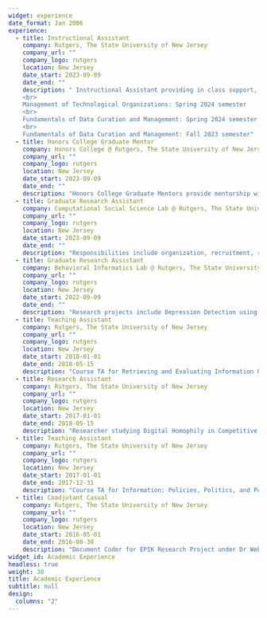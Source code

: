 ```yaml
---
widget: experience
date_format: Jan 2006
experience:
  - title: Instructional Assistant
    company: Rutgers, The State University of New Jersey
    company_url: ""
    company_logo: rutgers
    location: New Jersey
    date_start: 2023-09-09
    date_end: ""
    description: " Instructional Assistant providing in class support, grading and office hours for the following courses:
    <br>
    Management of Technological Organizations: Spring 2024 semester
    <br>
    Fundamentals of Data Curation and Management: Spring 2024 semester
    <br>
    Fundamentals of Data Curation and Management: Fall 2023 semester"
  - title: Honors College Graduate Mentor
    company: Honors College @ Rutgers, The State University of New Jersey
    company_url: ""
    company_logo: rutgers
    location: New Jersey
    date_start: 2023-09-09
    date_end: ""
    description: "Honors College Graduate Mentors provide mentorship within their academic area of expertise regarding topics such as writing personal statements for graduate school applications, how to get involved in research, coaching on presenting academic research, and more. Graduate Mentors are available through office hours as well as signature events, giving Honors College undergraduates a rich resource and support network within their academic disciplines."
  - title: Graduate Research Assistant
    company: Computational Social Science Lab @ Rutgers, The State University of New Jersey
    company_url: ""
    company_logo: rutgers
    location: New Jersey
    date_start: 2023-09-09
    date_end: ""
    description: "Responsibilities include organization, recruitment, running and organizing events, maintaining social media presence for the lab and collaborating on research projects"
  - title: Graduate Research Assistant
    company: Behavioral Informatics Lab @ Rutgers, The State University of New Jersey
    company_url: ""
    company_logo: rutgers
    location: New Jersey
    date_start: 2022-09-09
    date_end: ""
    description: "Research projects include Depression Detection using Log Data and ACTing out in the Metaverse."
  - title: Teaching Assistant
    company: Rutgers, The State University of New Jersey
    company_url: ""
    company_logo: rutgers
    location: New Jersey
    date_start: 2018-01-01
    date_end: 2018-05-15
    description: "Course TA for Retrieving and Evaluating Information 04:547:220"
  - title: Research Assistant
    company: Rutgers, The State University of New Jersey
    company_url: ""
    company_logo: rutgers
    location: New Jersey
    date_start: 2017-01-01
    date_end: 2018-05-15
    description: "Researcher studying Digital Homophily in Competitive Scenarios in Dr Vivek Singh's Behavioral Informatics Lab"
  - title: Teaching Assistant
    company: Rutgers, The State University of New Jersey
    company_url: ""
    company_logo: rutgers
    location: New Jersey
    date_start: 2017-01-01
    date_end: 2017-12-31
    description: "Course TA for Information: Policies, Politics, and Power 04:547:400 <br>Course TA for 3 sections of Object Oriented Programming 04:547:202"
  - title: Coadjutant Casual
    company: Rutgers, The State University of New Jersey
    company_url: ""
    company_logo: rutgers
    location: New Jersey
    date_start: 2016-05-01
    date_end: 2016-08-30
    description: "Document Coder for EPIK Research Project under Dr Weber and Dr Yanovitzky"
widget_id: Academic Experience
headless: true
weight: 30
title: Academic Experience
subtitle: null
design:
  columns: "2"
---
```

